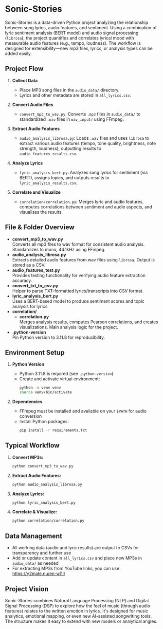# Sonic-Stories

Sonic-Stories is a data-driven Python project analyzing the relationship between song lyrics, audio features, and sentiment. Using a combination of lyric sentiment analysis (BERT model) and audio signal processing (`librosa`), the project quantifies and correlates lyrical mood with measurable audio features (e.g., tempo, loudness). The workflow is designed for extensibility—new mp3 files, lyrics, or analysis types can be added easily.

## Project Flow

1. **Collect Data**
   - Place MP3 song files in the `audio_data/` directory.
   - Lyrics and other metadata are stored in `all_lyrics.csv`.

2. **Convert Audio Files**
   - `convert_mp3_to_wav.py`: Converts `.mp3` files in `audio_data/` to standardized `.wav` files in `wav_input/` using FFmpeg.

3. **Extract Audio Features**
   - `audio_analysis_librosa.py`: Loads `.wav` files and uses `librosa` to extract various audio features (tempo, tone quality, brightness, note strength, loudness), outputting results to `audio_features_results.csv`.

4. **Analyze Lyrics**
   - `lyric_analysis_bert.py`: Analyzes song lyrics for sentiment (via BERT), assigns topics, and outputs results to `lyric_analysis_results.csv`.

5. **Correlate and Visualize**
   - `correlation/correlation.py`: Merges lyric and audio features, computes correlations between sentiment and audio aspects, and visualizes the results.

## File & Folder Overview

- **convert_mp3_to_wav.py**  
  Converts all mp3 files to wav format for consistent audio analysis. Standardizes to mono, 44.1kHz using FFmpeg.
- **audio_analysis_librosa.py**  
  Extracts detailed audio features from wav files using `librosa`. Output is stored as a CSV.
- **audio_features_test.py**  
  Provides testing functionality for verifying audio feature extraction accuracy.
- **convert_txt_to_csv.py**  
  Helper to parse TXT-formatted lyrics/transcripts into CSV format.
- **lyric_analysis_bert.py**  
  Uses a BERT-based model to produce sentiment scores and topic analysis for lyrics.
- **correlation/**
  - **correlation.py**  
    Merges analysis results, computes Pearson correlations, and creates visualizations. Main analysis logic for the project.
- **.python-version**  
  Pin Python version to 3.11.8 for reproducibility.

## Environment Setup

1. **Python Version**
   - Python 3.11.8 is required (see `.python-version`)
   - Create and activate virtual environment:
     ```bash
     python -m venv venv
     source venv/bin/activate
     ```

2. **Dependencies**
   - FFmpeg must be installed and available on your `$PATH` for audio conversion
   - Install Python packages:
     ```bash
     pip install -r requirements.txt
     ```

## Typical Workflow

1. **Convert MP3s:**
   ```bash
   python convert_mp3_to_wav.py
   ```

2. **Extract Audio Features:**
   ```bash
   python audio_analysis_librosa.py
   ```

3. **Analyze Lyrics:**
   ```bash
   python lyric_analysis_bert.py
   ```

4. **Correlate & Visualize:**
   ```bash
   python correlation/correlation.py
   ```

## Data Management

- All working data (audio and lyric results) are output to CSVs for transparency and further use
- Add or update content in `all_lyrics.csv` and place new MP3s in `audio_data/` as needed
- For extracting MP3s from YouTube links, you can use: https://y2mate.nu/en-wl1i/

## Project Vision

Sonic-Stories combines Natural Language Processing (NLP) and Digital Signal Processing (DSP) to explore how the feel of music (through audio features) relates to the written emotion in lyrics. It's designed for music analytics, emotional mapping, or even new AI-assisted songwriting tools. The structure makes it easy to extend with new models or analytical angles.